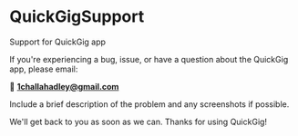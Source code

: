 # QuickGigSupport
Support for QuickGig app



If you're experiencing a bug, issue, or have a question about the QuickGig app, please email:

📩 **1challahadley@gmail.com**

Include a brief description of the problem and any screenshots if possible.

We'll get back to you as soon as we can. Thanks for using QuickGig!
